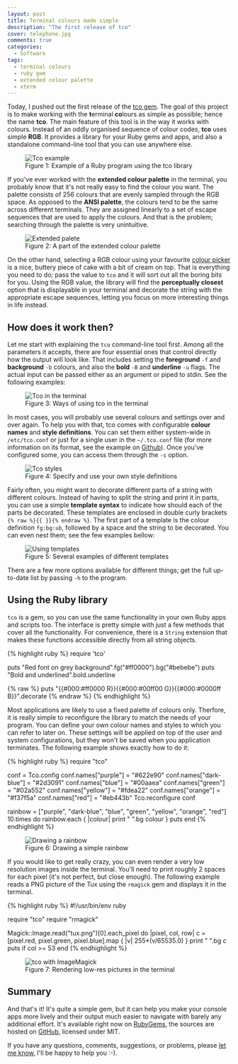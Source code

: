 ```yaml
---
layout: post
title: Terminal colours made simple
description: "The first release of tco"
cover: telephone.jpg
comments: true
categories:
  - Software
tags:
  - terminal colours
  - ruby gem
  - extended colour palette
  - xterm
---
```

Today, I pushed out the first release of the
[tco gem](http://rubygems.org/gems/tco). The goal of this project is to make
working with the **t**erminal **co**lours as simple as possible; hence the name
**tco**. The main feature of this tool is in the way it works with colours.
Instead of an oddly organised sequence of colour codes, **tco** uses simple
**RGB**. It provides a library for your Ruby gems and apps, and also a
standalone command-line tool that you can use anywhere else.

<figure class="align-center">
    <img src="/assets/images/posts/tco-example.png" alt="Tco example">
    <figcaption>
        Figure 1: Example of a Ruby program using the tco library
    </figcaption>
</figure>

If you've ever worked with the **extended colour palette** in the terminal, you
probably know that it's not really easy to find the colour you want. The
palette consists of 256 colours that are evenly sampled through the RGB space.
As opposed to the **ANSI palette**, the colours tend to be the same across
different terminals. They are assigned linearly to a set of escape sequences
that are used to apply the colours. And that is the problem; searching
through the palette is very unintuitive.

<figure class="align-center">
    <img src="/assets/images/posts/tco-palette.png" alt="Extended palete">
    <figcaption>
        Figure 2: A part of the extended colour palette
    </figcaption>
</figure>

On the other hand, selecting a RGB colour using your favourite
[colour picker](http://www.colourpicker.com/) is a nice, buttery piece of cake
with a bit of cream on top. That is everything you need to do; pass the value
to `tco` and it will sort out all the boring bits for you. Using the
RGB value, the library will find the **perceptually closest** option that is
displayable in your terminal and decorate the string with the appropriate
escape sequences, letting you focus on more interesting things in life instead.

## How does it work then?

Let me start with explaining the `tco` command-line tool first. Among all
the parameters it accepts, there are four essential ones that control directly
how the output will look like. That includes setting the **foreground** `-f`
and **background** `-b` colours, and also the **bold** `-B` and **underline**
`-u` flags. The actual input can be passed either as an argument or piped to
stdin. See the following examples:

<figure class="align-center">
    <img src="/assets/images/posts/tco-cli.png" alt="Tco in the terminal">
    <figcaption>Figure 3: Ways of using tco in the terminal</figcaption>
</figure>

In most cases, you will probably use several colours and settings over and over
again. To help you with that, tco comes with configurable **colour names** and
**style definitions**. You can set them either system-wide in `/etc/tco.conf`
or just for a single user in the `~/.tco.conf` file (for more information on
its format, see the example on
[Github](https://github.com/pazdera/tco/blob/master/tco.conf-example)). Once
you've configured some, you can access them through the `-s` option.

<figure class="align-center">
    <img src="/assets/images/posts/tco-styles.png" alt="Tco styles">
    <figcaption>Figure 4: Specify and use your own style definitions</figcaption>
</figure>

Fairly often, you might want to decorate different parts of a string with
different colours. Instead of having to split the string and print it in parts,
you can use a simple **template syntax** to indicate how should each of the
parts be decorated. These templates are enclosed in double curly brackets
`{% raw %}{{ }}{% endraw %}`. The first part of a template is the colour
definition `fg:bg:ub`, followed by a space and the string to be decorated.
You can even nest them; see the few examples bellow:

<figure class="align-center">
    <img src="/assets/images/posts/tco-templates.png" alt="Using templates">
    <figcaption>Figure 5: Several examples of different templates</figcaption>
</figure>

There are a few more options available for different things; get the full
up-to-date list by passing `-h` to the program.

## Using the Ruby library

`tco` is a gem, so you can use the same functionality in your own Ruby apps and
scripts too. The interface is pretty simple with just a few methods that cover
all the functionality. For convenience, there is a `String` extension that
makes these functions accessible directly from all string objects.

{% highlight ruby %}
require 'tco'

puts "Red font on grey background".fg("#ff0000").bg("#bebebe")
puts "Bold and underlined".bold.underline

{% raw %}
puts "{{#000:#ff0000 R}}{{#000:#00ff00 G}}{{#000:#0000ff B}}".decorate
{% endraw %}
{% endhighlight %}

Most applications are likely to use a fixed palette of colours only.
Therfore, it is really simple to reconfigure the library to match the
needs of your program. You can define your own colour names and styles to which
you can refer to later on. These settings will be applied on top of the
user and system configurations, but they won't be saved when you application
terminates. The following example shows exactly how to do it:

{% highlight ruby %}
require "tco"

conf = Tco.config
conf.names["purple"] = "#622e90"
conf.names["dark-blue"] = "#2d3091"
conf.names["blue"] = "#00aaea"
conf.names["green"] = "#02a552"
conf.names["yellow"] = "#fdea22"
conf.names["orange"] = "#f37f5a"
conf.names["red"] = "#eb443b"
Tco.reconfigure conf

rainbow = ["purple", "dark-blue", "blue", "green", "yellow", "orange", "red"]
10.times do
  rainbow.each { |colour| print "    ".bg colour }
  puts
end
{% endhighlight %}

<figure class="align-center">
    <img src="/assets/images/posts/tco-rainbow.png" alt="Drawing a rainbow">
    <figcaption>Figure 6: Drawing a simple rainbow</figcaption>
</figure>

If you would like to get really crazy, you can even render a very low
resolution images inside the terminal. You'll need to print roughly 2 spaces
for each pixel (it's not perfect, but close enough). The following example
reads a PNG picture of the Tux using the `rmagick` gem and displays it in the
terminal.

{% highlight ruby %}
#!/usr/bin/env ruby

require "tco"
require "rmagick"

Magick::Image.read("tux.png")[0].each_pixel do |pixel, col, row|
  c = [pixel.red, pixel.green, pixel.blue].map { |v| 255*(v/65535.0) }
  print "  ".bg c
  puts if col >= 53
end
{% endhighlight %}

<figure class="align-center">
    <img src="/assets/images/posts/tco-tux.png" alt="tco with ImageMagick">
    <figcaption>Figure 7: Rendering low-res pictures in the terminal</figcaption>
</figure>

## Summary

And that's it! It's quite a simple gem, but it can help you make your console
apps more lively and their output much easier to navigate with barely any
additional effort. It's available right now on
[RubyGems](http://rubygems.org/gems/tco), the sources are hosted on
[GitHub](https://github.com/pazdera/tco), licensed under MIT.

If you have any questions, comments, suggestions, or problems, please
[let me know](https://twitter.com/radekpazdera), I'll be happy to help you :-).
